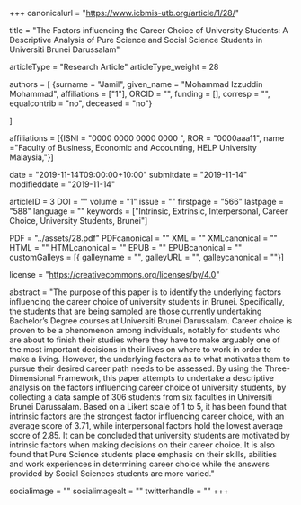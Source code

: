 +++
canonicalurl = "https://www.icbmis-utb.org/article/1/28/"

title = "The Factors influencing the Career Choice of University Students: A Descriptive Analysis of Pure Science and Social Science Students in Universiti Brunei Darussalam"

articleType = "Research Article"
articleType_weight = 28

authors = [
  {surname = "Jamil",  given_name = "Mohammad Izzuddin Mohammad",  affiliations = ["1"],  ORCID = "", funding = [], corresp = "", equalcontrib = "no", deceased = "no"}

]

affiliations = [{ISNI = "0000 0000 0000 0000 ", ROR = "0000aaa11", name ="Faculty of Business, Economic and Accounting, HELP University Malaysia,"}]

date = "2019-11-14T09:00:00+10:00"
submitdate = "2019-11-14"
modifieddate = "2019-11-14"

articleID = 3
DOI = ""
volume = "1"
issue = ""
firstpage = "566"
lastpage = "588"
language = ""
keywords = ["Intrinsic, Extrinsic, Interpersonal, Career Choice, University Students, Brunei"]

PDF = "../assets/28.pdf"
PDFcanonical = ""
XML = ""
XMLcanonical = ""
HTML = ""
HTMLcanonical = ""
EPUB = ""
EPUBcanonical = ""
customGalleys = [{ galleyname = "", galleyURL = "", galleycanonical = ""}]

license = "https://creativecommons.org/licenses/by/4.0"

abstract = "The purpose of this paper is to identify the underlying factors influencing the career choice of university students in Brunei. Specifically, the students that are being sampled are those currently undertaking Bachelor’s Degree courses at Universiti Brunei Darussalam. Career choice is proven to be a phenomenon among individuals, notably for students who are about to finish their studies where they have to make arguably one of the most important decisions in their lives on where to work in order to make a living. However, the underlying factors as to what motivates them to pursue their desired career path needs to be assessed. By using the Three-Dimensional Framework, this paper attempts to undertake a descriptive analysis on the factors influencing career choice of university students, by collecting a data sample of 306 students from six faculties in Universiti Brunei Darussalam. Based on a Likert scale of 1 to 5, it has been found that intrinsic factors are the strongest factor influencing career choice, with an average score of 3.71, while interpersonal factors hold the lowest average score of 2.85. It can be concluded that university students are motivated by intrinsic factors when making decisions on their career choice. It is also found that Pure Science students place emphasis on their skills, abilities and work experiences in determining career choice while the answers provided by Social Sciences students are more varied."


socialimage = ""
socialimagealt = ""
twitterhandle = ""
+++

